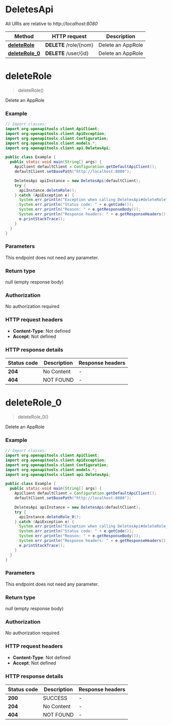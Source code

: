 # DeletesApi

All URIs are relative to *http://localhost:8080*

| Method | HTTP request | Description |
|------------- | ------------- | -------------|
| [**deleteRole**](DeletesApi.md#deleteRole) | **DELETE** /role/{nom} | Delete an AppRole |
| [**deleteRole_0**](DeletesApi.md#deleteRole_0) | **DELETE** /user/{id} | Delete an AppRole |


<a name="deleteRole"></a>
# **deleteRole**
> deleteRole()

Delete an AppRole

### Example
```java
// Import classes:
import org.openapitools.client.ApiClient;
import org.openapitools.client.ApiException;
import org.openapitools.client.Configuration;
import org.openapitools.client.models.*;
import org.openapitools.client.api.DeletesApi;

public class Example {
  public static void main(String[] args) {
    ApiClient defaultClient = Configuration.getDefaultApiClient();
    defaultClient.setBasePath("http://localhost:8080");

    DeletesApi apiInstance = new DeletesApi(defaultClient);
    try {
      apiInstance.deleteRole();
    } catch (ApiException e) {
      System.err.println("Exception when calling DeletesApi#deleteRole");
      System.err.println("Status code: " + e.getCode());
      System.err.println("Reason: " + e.getResponseBody());
      System.err.println("Response headers: " + e.getResponseHeaders());
      e.printStackTrace();
    }
  }
}
```

### Parameters
This endpoint does not need any parameter.

### Return type

null (empty response body)

### Authorization

No authorization required

### HTTP request headers

 - **Content-Type**: Not defined
 - **Accept**: Not defined

### HTTP response details
| Status code | Description | Response headers |
|-------------|-------------|------------------|
| **204** | No Content |  -  |
| **404** | NOT FOUND |  -  |

<a name="deleteRole_0"></a>
# **deleteRole_0**
> deleteRole_0()

Delete an AppRole

### Example
```java
// Import classes:
import org.openapitools.client.ApiClient;
import org.openapitools.client.ApiException;
import org.openapitools.client.Configuration;
import org.openapitools.client.models.*;
import org.openapitools.client.api.DeletesApi;

public class Example {
  public static void main(String[] args) {
    ApiClient defaultClient = Configuration.getDefaultApiClient();
    defaultClient.setBasePath("http://localhost:8080");

    DeletesApi apiInstance = new DeletesApi(defaultClient);
    try {
      apiInstance.deleteRole_0();
    } catch (ApiException e) {
      System.err.println("Exception when calling DeletesApi#deleteRole_0");
      System.err.println("Status code: " + e.getCode());
      System.err.println("Reason: " + e.getResponseBody());
      System.err.println("Response headers: " + e.getResponseHeaders());
      e.printStackTrace();
    }
  }
}
```

### Parameters
This endpoint does not need any parameter.

### Return type

null (empty response body)

### Authorization

No authorization required

### HTTP request headers

 - **Content-Type**: Not defined
 - **Accept**: Not defined

### HTTP response details
| Status code | Description | Response headers |
|-------------|-------------|------------------|
| **200** | SUCCESS |  -  |
| **204** | No Content |  -  |
| **404** | NOT FOUND |  -  |

